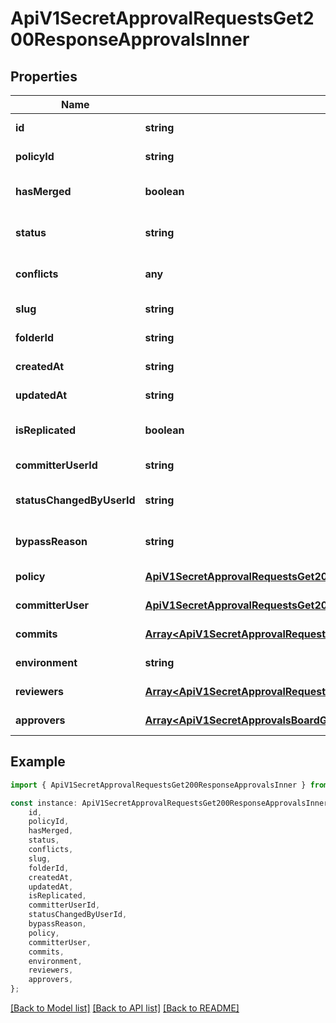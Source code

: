 # ApiV1SecretApprovalRequestsGet200ResponseApprovalsInner


## Properties

Name | Type | Description | Notes
------------ | ------------- | ------------- | -------------
**id** | **string** |  | [default to undefined]
**policyId** | **string** |  | [default to undefined]
**hasMerged** | **boolean** |  | [optional] [default to false]
**status** | **string** |  | [optional] [default to 'open']
**conflicts** | **any** |  | [optional] [default to undefined]
**slug** | **string** |  | [default to undefined]
**folderId** | **string** |  | [default to undefined]
**createdAt** | **string** |  | [default to undefined]
**updatedAt** | **string** |  | [default to undefined]
**isReplicated** | **boolean** |  | [optional] [default to undefined]
**committerUserId** | **string** |  | [default to undefined]
**statusChangedByUserId** | **string** |  | [optional] [default to undefined]
**bypassReason** | **string** |  | [optional] [default to undefined]
**policy** | [**ApiV1SecretApprovalRequestsGet200ResponseApprovalsInnerPolicy**](ApiV1SecretApprovalRequestsGet200ResponseApprovalsInnerPolicy.md) |  | [default to undefined]
**committerUser** | [**ApiV1SecretApprovalRequestsGet200ResponseApprovalsInnerCommitterUser**](ApiV1SecretApprovalRequestsGet200ResponseApprovalsInnerCommitterUser.md) |  | [default to undefined]
**commits** | [**Array&lt;ApiV1SecretApprovalRequestsGet200ResponseApprovalsInnerCommitsInner&gt;**](ApiV1SecretApprovalRequestsGet200ResponseApprovalsInnerCommitsInner.md) |  | [default to undefined]
**environment** | **string** |  | [default to undefined]
**reviewers** | [**Array&lt;ApiV1SecretApprovalRequestsGet200ResponseApprovalsInnerReviewersInner&gt;**](ApiV1SecretApprovalRequestsGet200ResponseApprovalsInnerReviewersInner.md) |  | [default to undefined]
**approvers** | [**Array&lt;ApiV1SecretApprovalsBoardGet200ResponsePolicyUserApproversInner&gt;**](ApiV1SecretApprovalsBoardGet200ResponsePolicyUserApproversInner.md) |  | [default to undefined]

## Example

```typescript
import { ApiV1SecretApprovalRequestsGet200ResponseApprovalsInner } from './api';

const instance: ApiV1SecretApprovalRequestsGet200ResponseApprovalsInner = {
    id,
    policyId,
    hasMerged,
    status,
    conflicts,
    slug,
    folderId,
    createdAt,
    updatedAt,
    isReplicated,
    committerUserId,
    statusChangedByUserId,
    bypassReason,
    policy,
    committerUser,
    commits,
    environment,
    reviewers,
    approvers,
};
```

[[Back to Model list]](../README.md#documentation-for-models) [[Back to API list]](../README.md#documentation-for-api-endpoints) [[Back to README]](../README.md)
